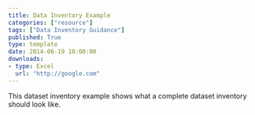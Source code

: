 ```yaml
---
title: Data Inventory Example
categories: ["resource"]
tags: ["Data Inventory Guidance"]
published: True
type: template
date: 2014-06-19 10:00:00
downloads:
- type: Excel
  url: "http://google.com"
---
```

This dataset inventory example shows what a complete dataset inventory should look like.

